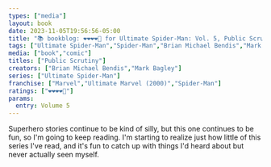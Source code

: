 ```yaml
---
types: ["media"]
layout: book
date: 2023-11-05T19:56:56-05:00
title: "📚 bookblog: ❤️❤️❤️❤️🖤 for Ultimate Spider-Man: Vol. 5, Public Scrutiny, by Brian Michael Bendis and Mark Bagley"
tags: ["Ultimate Spider-Man","Spider-Man","Brian Michael Bendis","Mark Bagley"]
media: ["book","comic"]
titles: ["Public Scrutiny"]
creators: ["Brian Michael Bendis","Mark Bagley"]
series: ["Ultimate Spider-Man"]
franchise: ["Marvel","Ultimate Marvel (2000)","Spider-Man"]
ratings: ["❤️❤️❤️❤️🖤"]
params:
  entry: Volume 5
---
```


Superhero stories continue to be kind of silly, but this one continues to be fun, so I'm going to keep reading. I'm starting to realize just how little of this series I've read, and it's fun to catch up with things I'd heard about but never actually seen myself.
